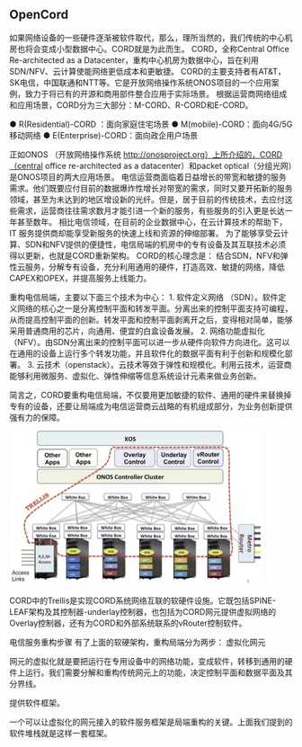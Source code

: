 ## OpenCord

如果网络设备的一些硬件逐渐被软件取代，那么，理所当然的，我们传统的中心机房也将会变成小型数据中心。CORD就是为此而生。
CORD，全称Central Office Re-architected as a Datacenter，重构中心机房为数据中心，旨在利用SDN/NFV、云计算使能网络更低成本和更敏捷。
CORD的主要支持者有AT&T，SK电信，中国联通和NTT等。它是开放网络操作系统ONOS项目的一个应用案例，致力于将已有的开源和商用部件整合应用于实际场景。
根据运营商网络组成和应用场景，CORD分为三大部分：M-CORD、R-CORD和E-CORD。

● R(Residential)-CORD ：面向家庭住宅场景
● M(mobile)-CORD：面向4G/5G移动网络
● E(Enterprise)-CORD：面向政企用户场景

正如ONOS （开放网络操作系统 http://onosproject.org）上所介绍的，CORD（central office re-architected as a datacenter）和packet optical（分组光网）是ONOS项目的两大应用场景。
电信运营商面临着日益增长的带宽和敏捷的服务需求。他们既要应付目前的数据爆炸性增长对带宽的需求，同时又要开拓新的服务领域，甚至为未达到的地区增设新的光纤。但是，居于目前的传统技术，去应付这些需求，运营商往往需求数月才能引进一个新的服务，有些服务的引入更是长达一年甚至数年。
相比电信领域，在目前的企业数据中心，在云计算技术的帮助下，IT 服务提供商却能享受新服务的快速上线和资源的伸缩部署。
为了能够享受云计算、SDN和NFV提供的便捷性，电信局端的机房中的专有设备及其互联技术必须得以更新，也就是CORD重新架构。
CORD的核心理念是：
结合SDN，NFV和弹性云服务，分解专有设备，充分利用通用的硬件，打造高效、敏捷的网络，降低CAPEX和OPEX，并提高服务上线能力。

重构电信局端，主要以下面三个技术为中心：
	1. 软件定义网络 （SDN）。软件定义网络的核心之一是分离控制平面和转发平面。分离出来的控制平面支持可编程，从而提高控制平面的创新。转发平面和控制平面剥离开之后，变得相对简单，能够采用普通商用的芯片，向通用、便宜的白盒设备发展。
	2. 网络功能虚拟化（NFV）。由SDN分离出来的控制平面可以进一步从硬件向软件方向进化。这可以在通用的设备上运行多个转发功能，并且软件化的数据平面有利于创新和规模化部署。
	3. 云技术（openstack）。云技术等效于弹性和规模化。利用云技术，运营商能够利用微服务、虚拟化、弹性伸缩等信息系统设计元素来做业务创新。

简言之，CORD要重构电信局端，不仅要用更加敏捷的软件、通用的硬件来替换掉专有的设备，还要让局端成为电信运营商云战略的有机组成部分，为业务创新提供强有力的保障。

![PNG](images/xos.png)

CORD中的Trellis是实现CORD系统网络互联的软硬件设施。它既包括SPINE-LEAF架构及其控制器-underlay控制器，也包括为CORD网元提供虚拟网络的Overlay控制器，还有为CORD和外部系统联系的vRouter控制软件。

电信服务重构步骤
有了上面的软硬架构，重构局端分为两步：
虚拟化网元

网元的虚拟化就是要把运行在专用设备中的网络功能，变成软件，转移到通用的硬件上运行。我们需要分解和重构传统网元上的功能，决定控制平面和数据平面及其分界线。

提供软件框架。

一个可以让虚拟化的网元接入的软件服务框架是局端重构的关键。上面我们提到的软件堆栈就是这样一套框架。